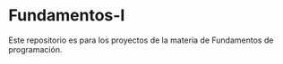 # Fundamentos-I
Este repositorio es para los proyectos de la materia de Fundamentos de programación.
